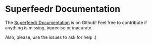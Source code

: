 Superfeedr Documentation
========================

The [Superfeedr Documentation](http://documentation.superfeedr.com) is on Github! Feel free to contribute if anything is missing, inprecise or inacurate.

Also, please, use the issues to ask for help :)
